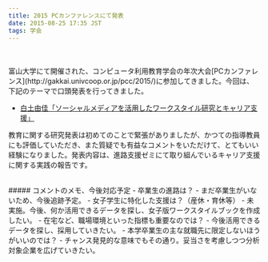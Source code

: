 ```yaml
---
title: 2015 PCカンファレンスにて発表
date: 2015-08-25 17:35 JST
tags: 学会
---
```


<br />
<br />
富山大学にて開催された、コンピュータ利用教育学会の年次大会[PCカンファレンス](http://gakkai.univcoop.or.jp/pcc/2015/)に参加してきました。今回は、下記のテーマで口頭発表を行ってきました。

- [白土由佳「ソーシャルメディアを活用したワークスタイル研究とキャリア支援」](http://gakkai.univcoop.or.jp/pcc/2015/papers/pdf/pcc081.pdf)

教育に関する研究発表は初めてのことで緊張がありましたが、かつての指導教員にも評価していただき、また質疑でも有益なコメントをいただけて、とてもいい経験になりました。発表内容は、進路支援ゼミにて取り組んでいるキャリア支援に関する実践の報告です。

<br>
##### コメントのメモ、今後対応予定
- 卒業生の進路は？
	- まだ卒業生がいないため、今後追跡予定。
- 女子学生に特化した支援は？（産休・育休等）
	- 未実施。今後、何か活用できるデータを探し、女子版ワークスタイルブックを作成したい。
- 在宅など、職場環境といった指標も重要なのでは？
	- 今後活用できるデータを探し、採用していきたい。
- 本学卒業生の主な就職先に限定しないほうがいいのでは？
	- チャンス発見的な意味でもその通り。妥当さを考慮しつつ分析対象企業を広げていきたい。


<br />
<br />
